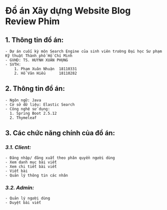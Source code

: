 # Đồ án Xây dựng Website Blog Review Phim
## **1. Thông tin đồ án:**
```
- Dự án cuối kỳ môn Search Engine của sinh viên trường Đại học Sư phạm Kỹ thuật Thành phố Hồ Chí Minh
- GVHD: TS. HUỲNH XUÂN PHỤNG
- SVTH:
    1. Phạm Xuân Nhuận  18110331
    2. Hồ Văn Hiếu      18110282
```
## **2. Thông tin đồ án:**
```
- Ngôn ngữ: Java
- Cơ sở dữ liệu: Elastic Search
- Công nghệ sử dụng:
  1. Spring Boot 2.5.12
  2. Thymeleaf
```
## **3. Các chức năng chính của đồ án:**
### *3.1. Client:*
```
- Đăng nhập/ đăng xuất theo phân quyền người dùng
- Xem danh mục bài viết
- Xem chi tiết bài viết
- Viết bài
- Quản lý thông tin các nhân
```
### *3.2. Admin:*
```
- Quản lý người dùng
- Duyệt bài viết
```
